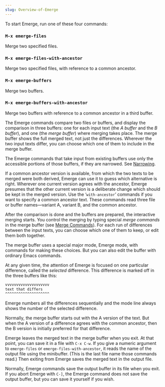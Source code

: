 ```yaml
---
slug: Overview-of-Emerge
---
```


To start Emerge, run one of these four commands:

### `M-x emerge-files`

Merge two specified files.

### `M-x emerge-files-with-ancestor`

Merge two specified files, with reference to a common ancestor.

### `M-x emerge-buffers`

Merge two buffers.

### `M-x emerge-buffers-with-ancestor`

Merge two buffers with reference to a common ancestor in a third buffer.

The Emerge commands compare two files or buffers, and display the comparison in three buffers: one for each input text (the *A buffer* and the *B buffer*), and one (the *merge buffer*) where merging takes place. The merge buffer shows the full merged text, not just the differences. Wherever the two input texts differ, you can choose which one of them to include in the merge buffer.

The Emerge commands that take input from existing buffers use only the accessible portions of those buffers, if they are narrowed. See [Narrowing](/docs/emacs/Narrowing).

If a common ancestor version is available, from which the two texts to be merged were both derived, Emerge can use it to guess which alternative is right. Wherever one current version agrees with the ancestor, Emerge presumes that the other current version is a deliberate change which should be kept in the merged version. Use the ‘`with-ancestor`’ commands if you want to specify a common ancestor text. These commands read three file or buffer names—variant A, variant B, and the common ancestor.

After the comparison is done and the buffers are prepared, the interactive merging starts. You control the merging by typing special *merge commands* in the merge buffer (see [Merge Commands](/docs/emacs/Merge-Commands)). For each run of differences between the input texts, you can choose which one of them to keep, or edit them both together.

The merge buffer uses a special major mode, Emerge mode, with commands for making these choices. But you can also edit the buffer with ordinary Emacs commands.

At any given time, the attention of Emerge is focused on one particular difference, called the *selected* difference. This difference is marked off in the three buffers like this:

```lisp
vvvvvvvvvvvvvvvvvvvv
text that differs
^^^^^^^^^^^^^^^^^^^^
```

Emerge numbers all the differences sequentially and the mode line always shows the number of the selected difference.

Normally, the merge buffer starts out with the A version of the text. But when the A version of a difference agrees with the common ancestor, then the B version is initially preferred for that difference.

Emerge leaves the merged text in the merge buffer when you exit. At that point, you can save it in a file with `C-x C-w`. If you give a numeric argument to `emerge-files` or `emerge-files-with-ancestor`, it reads the name of the output file using the minibuffer. (This is the last file name those commands read.) Then exiting from Emerge saves the merged text in the output file.

Normally, Emerge commands save the output buffer in its file when you exit. If you abort Emerge with `C-]`, the Emerge command does not save the output buffer, but you can save it yourself if you wish.
